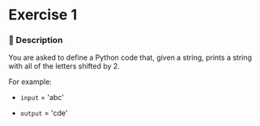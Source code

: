 # Exercise  1
### 📄 Description
You are asked to define a Python code that, given a string,
prints a string with all of the letters shifted by 2.

For example:

- `input` = 'abc'

- `output` = 'cde'
